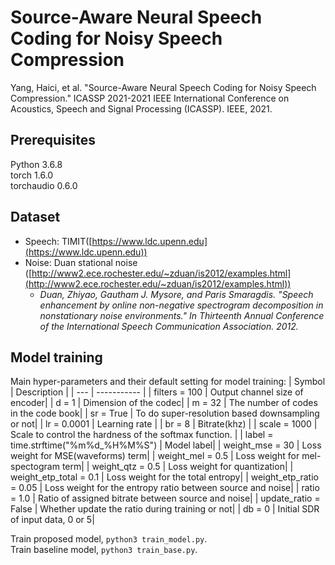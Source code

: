 # Source-Aware Neural Speech Coding for Noisy Speech Compression
Yang, Haici, et al. "Source-Aware Neural Speech Coding for Noisy Speech Compression." ICASSP 2021-2021 IEEE International Conference on Acoustics, Speech and Signal Processing (ICASSP). IEEE, 2021.
## Prerequisites
Python 3.6.8<br>
torch 1.6.0<br>
torchaudio 0.6.0

## Dataset 
- Speech: TIMIT([https://www.ldc.upenn.edu](https://www.ldc.upenn.edu))<br>
- Noise: Duan stational noise ([http://www2.ece.rochester.edu/~zduan/is2012/examples.html](http://www2.ece.rochester.edu/~zduan/is2012/examples.html))
  - <em>Duan, Zhiyao, Gautham J. Mysore, and Paris Smaragdis. "Speech enhancement by online non-negative spectrogram decomposition in nonstationary noise environments." In Thirteenth Annual Conference of the International Speech Communication Association. 2012.</em>
## Model training
Main hyper-parameters and their default setting for model training:
| Symbol | Description |
| --- | ----------- |
| filters = 100           |  Output channel size of encoder|
| d = 1                   |  Dimension of the codec|
| m = 32                  |  The number of codes in the code book|
| sr = True               |  To do super-resolution based downsampling or not|
| lr = 0.0001             |  Learning rate |
| br = 8                  |  Bitrate(khz) |
| scale = 1000            |  Scale to control the hardness of the softmax function. |
| label = time.strftime("%m%d_%H%M%S") |  Model label|
| weight_mse = 30         |  Loss weight for MSE(waveforms) term|
| weight_mel = 0.5        |  Loss weight for mel-spectogram term|
| weight_qtz = 0.5        |  Loss weight for quantization|
| weight_etp_total = 0.1  | Loss weight for the total entropy|
| weight_etp_ratio = 0.05 | Loss weight for the entropy ratio between source and noise|
| ratio = 1.0             | Ratio of assigned bitrate between source and noise|
| update_ratio = False    | Whether update the ratio during training or not|
| db = 0                  | Initial SDR of input data, 0 or 5|

Train proposed model, <code>python3 train_model.py</code>.<br>
Train baseline model, <code>python3 train_base.py</code>.

